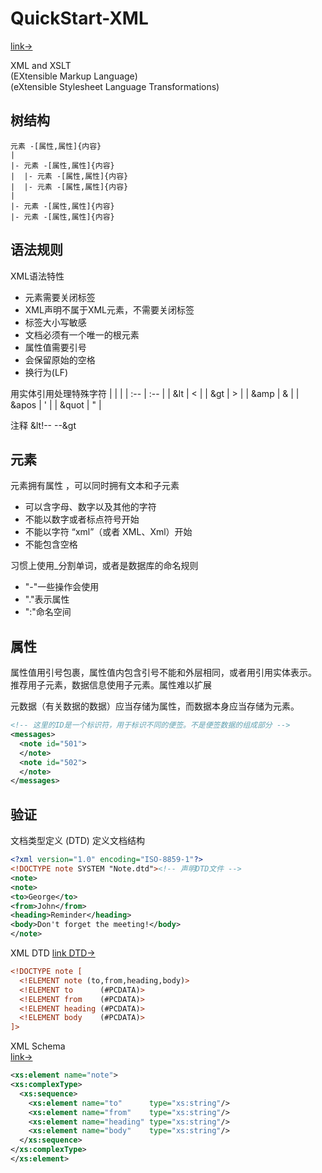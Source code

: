 # QuickStart-XML
[link->](http://www.w3school.com.cn/xml/xml_tree.asp)

XML and XSLT  
(EXtensible Markup Language)  
(eXtensible Stylesheet Language Transformations)  
## 树结构

```
元素 -[属性,属性]{内容}
|
|- 元素 -[属性,属性]{内容}
|  |- 元素 -[属性,属性]{内容}
|  |- 元素 -[属性,属性]{内容}
|
|- 元素 -[属性,属性]{内容}
|- 元素 -[属性,属性]{内容}

```

## 语法规则
XML语法特性
- 元素需要关闭标签  
- XML声明不属于XML元素，不需要关闭标签  
- 标签大小写敏感
- 文档必须有一个唯一的根元素
- 属性值需要引号
- 会保留原始的空格
- 换行为(LF)

用实体引用处理特殊字符
|       |     |
| :--   | :-- |
| &lt   | <   |
| &gt   | >   |
| &amp  | &   |
| &apos | '   |
| &quot | "   |

注释 &lt!-- --&gt

## 元素
元素拥有属性 ，可以同时拥有文本和子元素

- 可以含字母、数字以及其他的字符
- 不能以数字或者标点符号开始
- 不能以字符 “xml”（或者 XML、Xml）开始
- 不能包含空格

习惯上使用_分割单词，或者是数据库的命名规则
- "-"一些操作会使用
- "."表示属性
- ":"命名空间

## 属性
属性值用引号包裹，属性值内包含引号不能和外层相同，或者用引用实体表示。   
推荐用子元素，数据信息使用子元素。属性难以扩展

元数据（有关数据的数据）应当存储为属性，而数据本身应当存储为元素。
```xml
<!-- 这里的ID是一个标识符，用于标识不同的便签。不是便签数据的组成部分 -->
<messages>
  <note id="501">
  </note>
  <note id="502">
  </note> 
</messages>
```

## 验证
文档类型定义 (DTD)  定义文档结构
```xml
<?xml version="1.0" encoding="ISO-8859-1"?>
<!DOCTYPE note SYSTEM "Note.dtd"><!-- 声明DTD文件 -->
<note>
<note>
<to>George</to>
<from>John</from>
<heading>Reminder</heading>
<body>Don't forget the meeting!</body>
</note>  
```

XML DTD
[link DTD->](http://www.w3school.com.cn/dtd/index.asp)

```xml
<!DOCTYPE note [
  <!ELEMENT note (to,from,heading,body)>
  <!ELEMENT to      (#PCDATA)>
  <!ELEMENT from    (#PCDATA)>
  <!ELEMENT heading (#PCDATA)>
  <!ELEMENT body    (#PCDATA)>
]> 
```

XML Schema  
[link->](http://www.w3school.com.cn/schema/index.asp)
```xml
<xs:element name="note">
<xs:complexType>
  <xs:sequence>
    <xs:element name="to"      type="xs:string"/>
    <xs:element name="from"    type="xs:string"/>
    <xs:element name="heading" type="xs:string"/>
    <xs:element name="body"    type="xs:string"/>
  </xs:sequence>
</xs:complexType>
</xs:element> 
```

